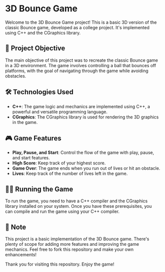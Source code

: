 # 3D Bounce Game

Welcome to the 3D Bounce Game project! This is a basic 3D version of the classic Bounce game, developed as a college project. It's implemented using C++ and the CGraphics library.

## 🎯 Project Objective

The main objective of this project was to recreate the classic Bounce game in a 3D environment. The game involves controlling a ball that bounces off platforms, with the goal of navigating through the game while avoiding obstacles.

## 🛠️ Technologies Used

- **C++**: The game logic and mechanics are implemented using C++, a powerful and versatile programming language.
- **CGraphics**: The CGraphics library is used for rendering the 3D graphics in the game.

## 🎮 Game Features

- **Play, Pause, and Start**: Control the flow of the game with play, pause, and start features.
- **High Score**: Keep track of your highest score.
- **Game Over**: The game ends when you run out of lives or hit an obstacle.
- **Lives**: Keep track of the number of lives left in the game.

## 🏃‍♂️ Running the Game

To run the game, you need to have a C++ compiler and the CGraphics library installed on your system. Once you have these prerequisites, you can compile and run the game using your C++ compiler.

## 📝 Note

This project is a basic implementation of the 3D Bounce game. There's plenty of scope for adding more features and improving the game mechanics. Feel free to fork this repository and make your own enhancements!

Thank you for visiting this repository. Enjoy the game!
